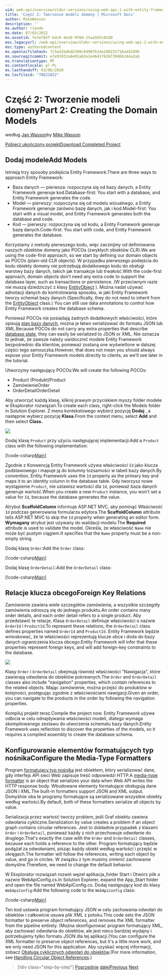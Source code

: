 ```yaml
---
uid: web-api/overview/older-versions/using-web-api-1-with-entity-framework-5/using-web-api-with-entity-framework-part-2
title: 'Część 2: Tworzenie modeli domeny | Microsoft Docs'
author: MikeWasson
description: ''
ms.author: riande
ms.date: 07/03/2012
ms.assetid: fe3ef85f-bdc6-4e10-9768-25aa565c01d0
msc.legacyurl: /web-api/overview/older-versions/using-web-api-1-with-entity-framework-5/using-web-api-with-entity-framework-part-2
msc.type: authoredcontent
ms.openlocfilehash: 7c5ed1bdb4b390c94907b14e208231f16ad42d96
ms.sourcegitcommit: e7e91932a6e91a63e2e46417626f39d6b244a3ab
ms.translationtype: MT
ms.contentlocale: pl-PL
ms.lasthandoff: 03/06/2020
ms.locfileid: "78621822"
---
```

# <a name="part-2-creating-the-domain-models"></a><span data-ttu-id="2678f-102">Część 2: Tworzenie modeli domeny</span><span class="sxs-lookup"><span data-stu-id="2678f-102">Part 2: Creating the Domain Models</span></span>

<span data-ttu-id="2678f-103">według [Jan Wasson](https://github.com/MikeWasson)</span><span class="sxs-lookup"><span data-stu-id="2678f-103">by [Mike Wasson](https://github.com/MikeWasson)</span></span>

[<span data-ttu-id="2678f-104">Pobierz ukończony projekt</span><span class="sxs-lookup"><span data-stu-id="2678f-104">Download Completed Project</span></span>](https://code.msdn.microsoft.com/ASP-NET-Web-API-with-afa30545)

## <a name="add-models"></a><span data-ttu-id="2678f-105">Dodaj modele</span><span class="sxs-lookup"><span data-stu-id="2678f-105">Add Models</span></span>

<span data-ttu-id="2678f-106">Istnieją trzy sposoby podejścia Entity Framework:</span><span class="sxs-lookup"><span data-stu-id="2678f-106">There are three ways to approach Entity Framework:</span></span>

- <span data-ttu-id="2678f-107">Baza danych — pierwsza: rozpoczyna się od bazy danych, a Entity Framework generuje kod.</span><span class="sxs-lookup"><span data-stu-id="2678f-107">Database-first: You start with a database, and Entity Framework generates the code.</span></span>
- <span data-ttu-id="2678f-108">Model — pierwszy: rozpoczyna się od modelu wizualnego, a Entity Framework generuje zarówno bazę danych, jak i kod.</span><span class="sxs-lookup"><span data-stu-id="2678f-108">Model-first: You start with a visual model, and Entity Framework generates both the database and code.</span></span>
- <span data-ttu-id="2678f-109">Kod — pierwszy: rozpoczyna się od kodu, a Entity Framework generuje bazę danych.</span><span class="sxs-lookup"><span data-stu-id="2678f-109">Code-first: You start with code, and Entity Framework generates the database.</span></span>

<span data-ttu-id="2678f-110">Korzystamy z metody pierwszego kodu, więc zacznijmy od definiowania naszych obiektów domeny jako POCOs (zwykłych obiektów CLR).</span><span class="sxs-lookup"><span data-stu-id="2678f-110">We are using the code-first approach, so we start by defining our domain objects as POCOs (plain-old CLR objects).</span></span> <span data-ttu-id="2678f-111">W przypadku pierwszego podejścia do kodu obiekty domeny nie potrzebują dodatkowego kodu do obsługi warstwy bazy danych, takich jak transakcje lub trwałość.</span><span class="sxs-lookup"><span data-stu-id="2678f-111">With the code-first approach, domain objects don't need any extra code to support the database layer, such as transactions or persistence.</span></span> <span data-ttu-id="2678f-112">(W przeciwnym razie nie muszą dziedziczyć z klasy [EntityObject](https://msdn.microsoft.com/library/system.data.objects.dataclasses.entityobject.aspx) ). Można nadal używać adnotacji danych do kontrolowania sposobu, w jaki Entity Framework tworzy schemat bazy danych.</span><span class="sxs-lookup"><span data-stu-id="2678f-112">(Specifically, they do not need to inherit from the [EntityObject](https://msdn.microsoft.com/library/system.data.objects.dataclasses.entityobject.aspx) class.) You can still use data annotations to control how Entity Framework creates the database schema.</span></span>

<span data-ttu-id="2678f-113">Ponieważ POCOs nie posiadają żadnych dodatkowych właściwości, które opisują [stan bazy danych](https://msdn.microsoft.com/library/system.data.entitystate.aspx), można je łatwo serializować do formatu JSON lub XML.</span><span class="sxs-lookup"><span data-stu-id="2678f-113">Because POCOs do not carry any extra properties that describe [database state](https://msdn.microsoft.com/library/system.data.entitystate.aspx), they can easily be serialized to JSON or XML.</span></span> <span data-ttu-id="2678f-114">Nie oznacza to jednak, że zawsze należy uwidocznić modele Entity Framework bezpośrednio dla klientów, ponieważ zostaną one wyświetlone w dalszej części tego samouczka.</span><span class="sxs-lookup"><span data-stu-id="2678f-114">However, that does not mean you should always expose your Entity Framework models directly to clients, as we'll see later in the tutorial.</span></span>

<span data-ttu-id="2678f-115">Utworzymy następujący POCOs:</span><span class="sxs-lookup"><span data-stu-id="2678f-115">We will create the following POCOs:</span></span>

- <span data-ttu-id="2678f-116">Product (Produkt)</span><span class="sxs-lookup"><span data-stu-id="2678f-116">Product</span></span>
- <span data-ttu-id="2678f-117">Zamówienie</span><span class="sxs-lookup"><span data-stu-id="2678f-117">Order</span></span>
- <span data-ttu-id="2678f-118">OrderDetail</span><span class="sxs-lookup"><span data-stu-id="2678f-118">OrderDetail</span></span>

<span data-ttu-id="2678f-119">Aby utworzyć każdą klasę, kliknij prawym przyciskiem myszy folder modele w Eksplorator rozwiązań.</span><span class="sxs-lookup"><span data-stu-id="2678f-119">To create each class, right-click the Models folder in Solution Explorer.</span></span> <span data-ttu-id="2678f-120">Z menu kontekstowego wybierz pozycję **Dodaj** , a następnie wybierz pozycję **Klasa.**</span><span class="sxs-lookup"><span data-stu-id="2678f-120">From the context menu, select **Add** and then select **Class.**</span></span>

![](using-web-api-with-entity-framework-part-2/_static/image1.png)

<span data-ttu-id="2678f-121">Dodaj klasę `Product` przy użyciu następującej implementacji:</span><span class="sxs-lookup"><span data-stu-id="2678f-121">Add a `Product` class with the following implementation:</span></span>

[!code-csharp[Main](using-web-api-with-entity-framework-part-2/samples/sample1.cs)]

<span data-ttu-id="2678f-122">Zgodnie z Konwencją Entity Framework używa właściwości `Id` jako klucza podstawowego i mapuje ją do kolumny tożsamości w tabeli bazy danych.</span><span class="sxs-lookup"><span data-stu-id="2678f-122">By convention, Entity Framework uses the `Id` property as the primary key and maps it to an identity column in the database table.</span></span> <span data-ttu-id="2678f-123">Gdy tworzysz nowe wystąpienie `Product`, nie ustawisz wartości dla `Id`, ponieważ baza danych generuje wartość.</span><span class="sxs-lookup"><span data-stu-id="2678f-123">When you create a new `Product` instance, you won't set a value for `Id`, because the database generates the value.</span></span>

<span data-ttu-id="2678f-124">Atrybut **ScaffoldColumn** informuje ASP.NET MVC, aby pominąć Właściwość `Id` podczas generowania formularza edytora.</span><span class="sxs-lookup"><span data-stu-id="2678f-124">The **ScaffoldColumn** attribute tells ASP.NET MVC to skip the `Id` property when generating an editor form.</span></span> <span data-ttu-id="2678f-125">**Wymagany** atrybut jest używany do walidacji modelu.</span><span class="sxs-lookup"><span data-stu-id="2678f-125">The **Required** attribute is used to validate the model.</span></span> <span data-ttu-id="2678f-126">Określa, że właściwość `Name` nie może być pustym ciągiem.</span><span class="sxs-lookup"><span data-stu-id="2678f-126">It specifies that the `Name` property must be a non-empty string.</span></span>

<span data-ttu-id="2678f-127">Dodaj klasę `Order`:</span><span class="sxs-lookup"><span data-stu-id="2678f-127">Add the `Order` class:</span></span>

[!code-csharp[Main](using-web-api-with-entity-framework-part-2/samples/sample2.cs)]

<span data-ttu-id="2678f-128">Dodaj klasę `OrderDetail`:</span><span class="sxs-lookup"><span data-stu-id="2678f-128">Add the `OrderDetail` class:</span></span>

[!code-csharp[Main](using-web-api-with-entity-framework-part-2/samples/sample3.cs)]

## <a name="foreign-key-relations"></a><span data-ttu-id="2678f-129">Relacje klucza obcego</span><span class="sxs-lookup"><span data-stu-id="2678f-129">Foreign Key Relations</span></span>

<span data-ttu-id="2678f-130">Zamówienie zawiera wiele szczegółów zamówienia, a wszystkie szczegóły zamówienia odnoszą się do jednego produktu.</span><span class="sxs-lookup"><span data-stu-id="2678f-130">An order contains many order details, and each order detail refers to a single product.</span></span> <span data-ttu-id="2678f-131">Aby przedstawić te relacje, Klasa `OrderDetail` definiuje właściwości o nazwie `OrderId` i `ProductId`.</span><span class="sxs-lookup"><span data-stu-id="2678f-131">To represent these relations, the `OrderDetail` class defines properties named `OrderId` and `ProductId`.</span></span> <span data-ttu-id="2678f-132">Entity Framework będzie wnioskować, że te właściwości reprezentują klucze obce i doda do bazy danych ograniczenia klucza obcego.</span><span class="sxs-lookup"><span data-stu-id="2678f-132">Entity Framework will infer that these properties represent foreign keys, and will add foreign-key constraints to the database.</span></span>

![](using-web-api-with-entity-framework-part-2/_static/image2.png)

<span data-ttu-id="2678f-133">Klasy `Order` i `OrderDetail` obejmują również właściwości "Nawigacja", które zawierają odwołania do obiektów pokrewnych.</span><span class="sxs-lookup"><span data-stu-id="2678f-133">The `Order` and `OrderDetail` classes also include "navigation" properties, which contain references to the related objects.</span></span> <span data-ttu-id="2678f-134">Mając zamówienie, można przejść do produktów w kolejności, postępując zgodnie z właściwościami nawigacji.</span><span class="sxs-lookup"><span data-stu-id="2678f-134">Given an order, you can navigate to the products in the order by following the navigation properties.</span></span>

<span data-ttu-id="2678f-135">Kompiluj projekt teraz.</span><span class="sxs-lookup"><span data-stu-id="2678f-135">Compile the project now.</span></span> <span data-ttu-id="2678f-136">Entity Framework używa odbicia w celu odnajdywania właściwości modeli, dlatego wymaga skompilowanego zestawu do utworzenia schematu bazy danych.</span><span class="sxs-lookup"><span data-stu-id="2678f-136">Entity Framework uses reflection to discover the properties of the models, so it requires a compiled assembly to create the database schema.</span></span>

## <a name="configure-the-media-type-formatters"></a><span data-ttu-id="2678f-137">Konfigurowanie elementów formatujących typ nośnika</span><span class="sxs-lookup"><span data-stu-id="2678f-137">Configure the Media-Type Formatters</span></span>

<span data-ttu-id="2678f-138">Program [formatujący typ nośnika](../../formats-and-model-binding/media-formatters.md) jest obiektem, który serializować dane, gdy interfejs API sieci Web zapisuje treść odpowiedzi HTTP.</span><span class="sxs-lookup"><span data-stu-id="2678f-138">A [media-type formatter](../../formats-and-model-binding/media-formatters.md) is an object that serializes your data when Web API writes the HTTP response body.</span></span> <span data-ttu-id="2678f-139">Wbudowane elementy formatujące obsługują dane JSON i XML.</span><span class="sxs-lookup"><span data-stu-id="2678f-139">The built-in formatters support JSON and XML output.</span></span> <span data-ttu-id="2678f-140">Domyślnie oba te programy formatujące są serializowane wszystkie obiekty według wartości.</span><span class="sxs-lookup"><span data-stu-id="2678f-140">By default, both of these formatters serialize all objects by value.</span></span>

<span data-ttu-id="2678f-141">Serializacja przez wartość tworzy problem, jeśli Graf obiektu zawiera odwołania cykliczne.</span><span class="sxs-lookup"><span data-stu-id="2678f-141">Serialization by value creates a problem if an object graph contains circular references.</span></span> <span data-ttu-id="2678f-142">Jest to dokładnie przypadek z klasami `Order` i `OrderDetail`, ponieważ każdy z nich przechowuje odwołanie do drugiego.</span><span class="sxs-lookup"><span data-stu-id="2678f-142">That's exactly the case with the `Order` and `OrderDetail` classes, because each holds a reference to the other.</span></span> <span data-ttu-id="2678f-143">Program formatujący będzie podążał za odwołaniami, pisząc każdy obiekt według wartości i przejść w okręgach.</span><span class="sxs-lookup"><span data-stu-id="2678f-143">The formatter will follow the references, writing each object by value, and go in circles.</span></span> <span data-ttu-id="2678f-144">W związku z tym musimy zmienić zachowanie domyślne.</span><span class="sxs-lookup"><span data-stu-id="2678f-144">Therefore, we need to change the default behavior.</span></span>

<span data-ttu-id="2678f-145">W Eksplorator rozwiązań rozwiń węzeł aplikacja\_folder Start i Otwórz plik o nazwie WebApiConfig.cs.</span><span class="sxs-lookup"><span data-stu-id="2678f-145">In Solution Explorer, expand the App\_Start folder and open the file named WebApiConfig.cs.</span></span> <span data-ttu-id="2678f-146">Dodaj następujący kod do klasy `WebApiConfig`:</span><span class="sxs-lookup"><span data-stu-id="2678f-146">Add the following code to the `WebApiConfig` class:</span></span>

[!code-csharp[Main](using-web-api-with-entity-framework-part-2/samples/sample4.cs?highlight=11)]

<span data-ttu-id="2678f-147">Ten kod ustawia program formatujący JSON w celu zachowania odwołań do obiektów i całkowicie usuwa plik XML z potoku.</span><span class="sxs-lookup"><span data-stu-id="2678f-147">This code sets the JSON formatter to preserve object references, and removes the XML formatter from the pipeline entirely.</span></span> <span data-ttu-id="2678f-148">(Można skonfigurować program formatujący XML, aby zachować odwołania do obiektów, ale jest nieco bardziej wydajny i potrzebujemy tylko formatu JSON dla tej aplikacji.</span><span class="sxs-lookup"><span data-stu-id="2678f-148">(You can configure the XML formatter to preserve object references, but it's a little more work, and we only need JSON for this application.</span></span> <span data-ttu-id="2678f-149">Aby uzyskać więcej informacji, zobacz [Obsługa cyklicznych odwołań do obiektów](../../formats-and-model-binding/json-and-xml-serialization.md#handling_circular_object_references).)</span><span class="sxs-lookup"><span data-stu-id="2678f-149">For more information, see [Handling Circular Object References](../../formats-and-model-binding/json-and-xml-serialization.md#handling_circular_object_references).)</span></span>

> [!div class="step-by-step"]
> <span data-ttu-id="2678f-150">[Poprzednie](using-web-api-with-entity-framework-part-1.md)
> [dalej](using-web-api-with-entity-framework-part-3.md)</span><span class="sxs-lookup"><span data-stu-id="2678f-150">[Previous](using-web-api-with-entity-framework-part-1.md)
[Next](using-web-api-with-entity-framework-part-3.md)</span></span>
